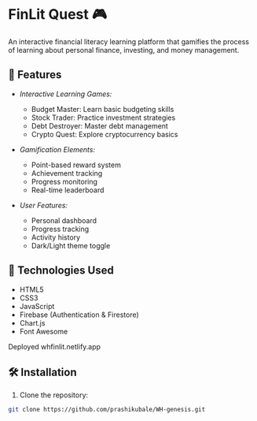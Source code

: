 # FinLit Quest 🎮

An interactive financial literacy learning platform that gamifies the process of learning about personal finance, investing, and money management.

## 🌟 Features

- *Interactive Learning Games:*
  - Budget Master: Learn basic budgeting skills
  - Stock Trader: Practice investment strategies
  - Debt Destroyer: Master debt management
  - Crypto Quest: Explore cryptocurrency basics

- *Gamification Elements:*
  - Point-based reward system
  - Achievement tracking
  - Progress monitoring
  - Real-time leaderboard

- *User Features:*
  - Personal dashboard
  - Progress tracking
  - Activity history
  - Dark/Light theme toggle

## 🚀 Technologies Used

- HTML5
- CSS3
- JavaScript
- Firebase (Authentication & Firestore)
- Chart.js
- Font Awesome

Deployed
whfinlit.netlify.app
## 🛠️ Installation

1. Clone the repository:
```bash
git clone https://github.com/prashikubale/WH-genesis.git



